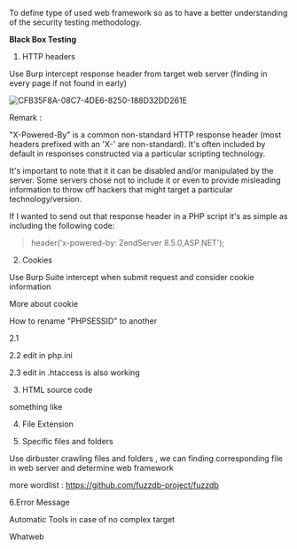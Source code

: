 To define type of used web framework so as to have a better understanding of the security testing methodology.

**Black Box Testing**

1. HTTP headers

Use Burp intercept response header from target web server (finding in every page if not found in early)

![CFB35F8A-08C7-4DE6-8250-188D32DD261E](https://user-images.githubusercontent.com/60565002/73827375-02289480-4832-11ea-9af7-1bfed12278e2.png)

Remark :

"X-Powered-By" is a common non-standard HTTP response header (most headers prefixed with an 'X-' are non-standard). It's often included by default in responses constructed via a particular scripting technology.

It's important to note that it it can be disabled and/or manipulated by the server. Some servers chose not to include it or even to provide misleading information to throw off hackers that might target a particular technology/version.

If I wanted to send out that response header in a PHP script it's as simple as including the following code:

> header('x-powered-by: ZendServer 8.5.0,ASP.NET');


2. Cookies

Use Burp Suite intercept when submit request and consider cookie information



More about cookie

How to rename "PHPSESSID" to another

2.1


2.2 edit in php.ini


2.3 edit in .htaccess is also working




3. HTML source code

something like



4. File Extension




5. Specific files and folders

Use dirbuster crawling files and folders , we can finding corresponding file in web server and determine web framework

more wordlist : https://github.com/fuzzdb-project/fuzzdb


6.Error Message





Automatic Tools in case of no complex target



Whatweb


